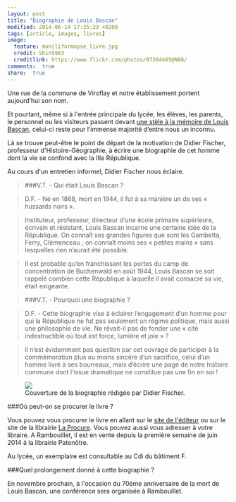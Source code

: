 ```yaml
---
layout: post
title: "Biographie de Louis Bascan"
modified: 2014-06-14 17:35:23 +0200
tags: [article, images, livres]
image:
  feature: moniliformopse_livre.jpg
  credit: Shin5963
  creditlink: https://www.flickr.com/photos/87384485@N08/
comments:  true
share:  true
---
```

Une rue de la commune de Viroflay et notre établissement portent aujourd’hui son nom.Et pourtant, même si à l'entrée principale du lycée, les élèves, les parents, le personnel ou les visiteurs passent devant [une stèle à la mémoire de Louis Bascan](http://www.lyc-bascan-rambouillet.ac-versailles.fr/spip.php?article567 "Lien externe"), celui-ci reste pour l’immense majorité d’entre nous un inconnu.Là se trouve peut-être le point de départ de la motivation de Didier Fischer, professeur d'Histoire-Géographie, à écrire une biographie de cet homme dont la vie se confond avec la IIIe République.Au cours d'un entretien informel, Didier Fischer nous éclaire.>###V.T. - Qui était Louis Bascan ?

>D.F. - Né en 1868, mort en 1944, il fut à sa manière un de ses « hussards noirs ».

>Instituteur, professeur, directeur d’une école primaire supérieure, écrivain et résistant, Louis Bascan incarne une certaine idée de la République. On connaît ses grandes figures que sont les Gambetta, Ferry, Clémenceau ; on connaît moins ses « petites mains » sans lesquelles rien n’aurait été possible.

>Il est probable qu’en franchissant les portes du camp de concentration de Buchenwald en août 1944, Louis Bascan se soit rappelé combien cette République à laquelle il avait consacré sa vie, était exigeante.

>###V.T. - Pourquoi une biographie ?

>D.F. - Cette biographie vise à éclairer l’engagement d’un homme pour qui la République ne fut pas seulement un régime politique, mais aussi une philosophie de vie. Ne rêvait-il pas de fonder une « cité indestructible où tout est force, lumière et joie » ? 

>Il n’est évidemment pas question par cet ouvrage de participer à la commémoration plus ou moins sincère d’un sacrifice, celui d’un homme livré à ses bourreaux, mais d’écrire une page de notre histoire commune dont l’issue dramatique ne constitue pas une fin en soi !

<figure>
	<img src="http://bit.ly/1hTSL8Q">
	<figcaption>Couverture de la biographie rédigée par Didier Fischer.</figcaption>
</figure>###Où peut-on se procurer le livre ?

Vous pouvez vous procurer le livre en allant sur le [site de l'éditeur](http://www.editions-harmattan.fr/ "Lien externe") ou sur le site de la librairie [La Procure](http://www.laprocure.com "Lien externe"). Vous pouvez aussi vous adresser à votre libraire. A Rambouillet, il est en vente depuis la première semaine de juin 2014 à la librairie Patenôtre.Au lycée, un exemplaire est consultable au Cdi du bâtiment F. ###Quel prolongement donné à cette biographie ?

En novembre prochain, à l'occasion du 70ème anniversaire de la mort de Louis Bascan, une conférence sera organisée à Rambouillet.